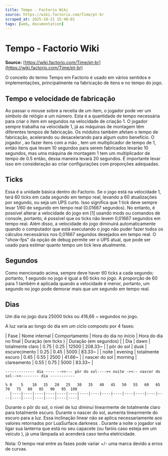 ```yaml
---
title: Tempo - Factorio Wiki
source: https://wiki.factorio.com/Time/pt-br
scraped_at: 2025-10-21 15:48:01
tags: [web, documentation]
---
```


# Tempo - Factorio Wiki

**Source:** [https://wiki.factorio.com/Time/pt-br](https://wiki.factorio.com/Time/pt-br)

O conceito do termo Tempo em Factorio é usado em vários sentidos e implementações, principalmente na fabricação de itens e no tempo do jogo.

## Tempo e velocidade de fabricação

Ao passar o mouse sobre a receita de um item, o jogador pode ver um símbolo de relógio e um número. Esta é a quantidade de tempo necessária para criar o item em segundos na velocidade de criação 1. O jogador sempre trabalha na velocidade 1, já as máquinas de montagem têm diferentes tempos de fabricação. Os módulos também afetam o tempo de fabricação, acelerando ou desacelerando para algum outro benefício. O jogador , ao fazer itens com a mão , tem um multiplicador de tempo de 1, então itens que levam 10 segundos para serem fabricados levarão 10 segundos, mas uma máquina de montagem 1 tem um multiplicador de tempo de 0.5 então, dessa maneira levará 20 segundos. É importante levar isso em consideração ao criar configurações com proporções adequadas.

## Ticks

Essa é a unidade básica dentro do Factorio. Se o jogo está na velocidade 1, terá 60 ticks em cada segundo em tempo real, levando a 60 atualizações por segundo, ou seja um UPS curto. Isso significa que 1 tick deve sempre levar 1/60 de segundo em tempo real (0.01667 segundos). No entanto, é possível alterar a velocidade do jogo em [1] usando mods ou comandos de console, portanto, é possível que os ticks não levem 0,01667 segundos em tempo real. Além disso, a velocidade do jogo diminuirá automaticamente quando o computador que está executando o jogo não puder fazer todos os cálculos necessários nos 0,01667 segundos desejados em tempo real. O "show-fps" da opção de debug permite ver o UPS atual, que pode ser usado para estimar quanto tempo um tick leva atualmente.

## Segundos

Como mencionado acima, sempre deve haver 60 ticks a cada segundo; portanto, 1 segundo no jogo é igual a 60 ticks no jogo. A proporção de 60 para 1 também é aplicada quando a velocidade é menor, portanto, um segundo no jogo pode demorar mais que um segundo em tempo real.

## Dias

Um dia no jogo dura 25000 ticks ou 416,66 ~ segundos no jogo.

A luz varia ao longo do dia em um ciclo composto por 4 fases:

| Fase | Nome internal | Comportamento | Hora do dia no início | Hora do dia no final | Duração (em ticks ) | Duração (em segundos) |
| Dia | dawn | totalmente claro | 0.75 | 0.25 | 12500 | 208.33~ |
| pôr do sol | dusk | escurecimento | 0.25 | 0.45 | 5000 | 83.33~ |
| noite | evening | totalmente escuro | 0.45 | 0.55 | 2500 | 41.66~ |
| nascer do sol | morning | clareamento | 0.55 | 0.75 | 5000 | 83.33~ |

```
------------- dia ---- --><--- pôr do sol---->< noite -><-- nascer do sol--><-------- dia -----------
  
% 0    5    10   15   20   25   30   35   40   45   50   55   60   65   70   75   80   85   90   95  100
  |----|----|----|----|----|----|----|----|----|----|----|----|----|----|----|----|----|----|----|----|
```

Durante o pôr do sol, o nível de luz diminui linearmente de totalmente claro para totalmente escuro. Durante o nascer do sol, aumenta linearmente do escuro para a luz. Essa inclinação linear não se aplica necessariamente aos valores retornados por LuaSurface.darkness . Durante a noite o jogador vai ligar sua lanterna que está no seu capacete (ou faróis caso esteja em um veículo ), já uma lâmpada só acenderá caso tenha eletricidade.

Nota: O tempo real entre as fases pode variar +/- uma marca devido a erros de curvas.
